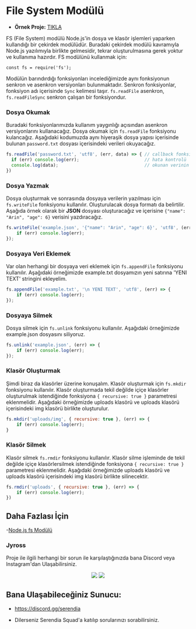 File System Modülü
======

* **Örnek Proje:** [TIKLA](https://github.com/Jyros/discord-txt-log-bot)

FS (File System) modülü Node.js'in dosya ve klasör işlemleri yaparken kullandığı bir çekirdek modülüdür. Buradaki çekirdek modülü kavramıyla Node.js yazılımıyla 
birlikte gelmesidir, tekrar oluşturulmasına gerek yoktur ve kullanıma hazırdır. FS modülünü kullanmak için:
```
const fs = require('fs');
```
Modülün barındırdığı fonksiyonları incelediğimizde aynı fonksiyonun senkron ve asenkron versiyonları bulunmaktadır. Senkron fonksiyonlar, 
fonksiyon adı içerisinde `Sync` kelimesi taşır. `fs.readFile` asenkron, `fs.readFileSync` senkron çalışan bir fonksiyondur.

### Dosya Okumak
Buradaki fonksiyonlarımızda kullanım yaygınlığı açısından asenkron versiyonlarını kullanacağız. Dosya okumak için `fs.readFile` fonksiyonu
kulancağız. Aşağıdaki kodumuzda aynı hiyeraşik dosya yapısı içerisinde bulunan `password.txt` dosyası içerisindeki verileri okuyacağız.
```javascript
fs.readFile('password.txt', 'utf8', (err, data) => { // callback fonksiyonu ile birlikte çalıştırıyoruz.
  if (err) console.log(err);                         // hata kontrolü
  console.log(data);                                 // okunan verinin çıktısının alınması
})
```

### Dosya Yazmak
Dosya oluşturmak ve sonrasında dosyaya verilerin yazılması için `fs.writeFile` fonksiyonu kullanılır. Oluşturulacak dosya formatı da belirtilir.
Aşağıda örnek olarak bir **JSON** dosyası oluşturacağız ve içerisine `{"name": "Arin", "age": 6}` verisini yazdıracağız.
```javascript
fs.writeFile('example.json', '{"name": "Arin", "age": 6}', 'utf8', (err) => {
    if (err) console.log(err);
});
```

### Dosyaya Veri Eklemek
Var olan herhangi bir dosyaya veri eklemek için `fs.appendFile` fonksiyonu kullanılır. Aşağıdaki örneğimizde example.txt dosyamızın
yeni satırına 'YENI TEXT' stringini ekleyelim. 
```javascript
fs.appendFile('example.txt', '\n YENI TEXT', 'utf8', (err) => {
    if (err) console.log(err);
});
```

### Dosyaya Silmek 
Dosya silmek için `fs.unlink` fonksiyonu kullanılır. Aşağıdaki örneğimizde example.json dosyasını siliyoruz.
```javascript
fs.unlink('example.json', (err) => {
    if (err) console.log(err);
});
```

### Klasör Oluşturmak
Şimdi biraz da klasörler üzerine konuşalım. Klasör oluşturmak için `fs.mkdir` fonksiyonu kullanılır. Klasör oluşturmada tekil değilde
içiçe klasörler oluşturulmak istendiğinde fonksiyona `{ recursive: true }` parametresi eklenmelidir. Aşağıdaki örneğimizde 
uploads klasörü ve uploads klasörü içerisindeki img klasörü birlikte oluşturulur.
```javascript
fs.mkdir('uploads/img', { recursive: true }, (err) => {
    if (err) console.log(err);
}
```

### Klasör Silmek
Klasör silmek `fs.rmdir` fonksiyonu kullanılır. Klasör silme işleminde de tekil değilde
içiçe klasörlersilmek istendiğinde fonksiyona `{ recursive: true }` parametresi eklenmelidir. Aşağıdaki örneğimizde 
uploads klasörü ve uploads klasörü içerisindeki img klasörü birlikte silinecektir.
```javascript
fs.rmdir('uploads', { recursive: true }, (err) => {
    if (err) console.log(err);
})
```
## Daha Fazlası İçin
-[Node.js fs Modülü](https://nodejs.org/dist/latest-v14.x/docs/api/fs.html)



### Jyross

Proje ile ilgili herhangi bir sorun ile karşılaştığınızda bana Discord veya Instagram'dan Ulaşabilirsiniz.

<p align="center">
 <a href="https://discord.com/users/796032235085627422" target"blank_"><img src="https://img.shields.io/badge/Discord%20-7289DA.svg?&style=for-the-badge&logo=discord&logoColor=white"></a>
 <a href="https://www.instagram.com/jyros1/" target"blank_"><img src="https://img.shields.io/badge/INSTAGRAM%20-DC3175.svg?&style=for-the-badge&logo=instagram&logoColor=white"></a>

## Bana Ulaşabileceğiniz Sunucu:

* https://discord.gg/serendia

* Dilerseniz Serendia Squad'a katılıp sorularınızı sorabilirsiniz.
